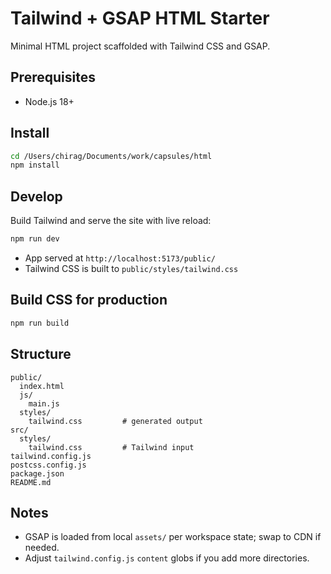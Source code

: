 # Tailwind + GSAP HTML Starter

Minimal HTML project scaffolded with Tailwind CSS and GSAP.

## Prerequisites
- Node.js 18+

## Install
```bash
cd /Users/chirag/Documents/work/capsules/html
npm install
```

## Develop
Build Tailwind and serve the site with live reload:
```bash
npm run dev
```
- App served at `http://localhost:5173/public/`
- Tailwind CSS is built to `public/styles/tailwind.css`

## Build CSS for production
```bash
npm run build
```

## Structure
```
public/
  index.html
  js/
    main.js
  styles/
    tailwind.css         # generated output
src/
  styles/
    tailwind.css         # Tailwind input
tailwind.config.js
postcss.config.js
package.json
README.md
```

## Notes
- GSAP is loaded from local `assets/` per workspace state; swap to CDN if needed.
- Adjust `tailwind.config.js` `content` globs if you add more directories.
